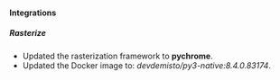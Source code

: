 
#### Integrations

##### Rasterize

- Updated the rasterization framework to **pychrome**.
- Updated the Docker image to: *devdemisto/py3-native:8.4.0.83174*.

